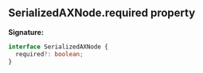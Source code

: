 ## SerializedAXNode.required property

**Signature:**

```typescript
interface SerializedAXNode {
  required?: boolean;
}
```
